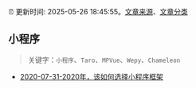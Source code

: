 :alarm_clock: 更新时间: 2025-05-26 18:45:55。[文章来源](/README.md)、[文章分类](/TAGS.md)

## 小程序


> 关键字：`小程序`、`Taro`、`MPVue`、`Wepy`、`Chameleon`



- [2020-07-31-2020年，该如何选择小程序框架](https://fed.taobao.org/blog/taofed/do71ct/sz7x0q) 
